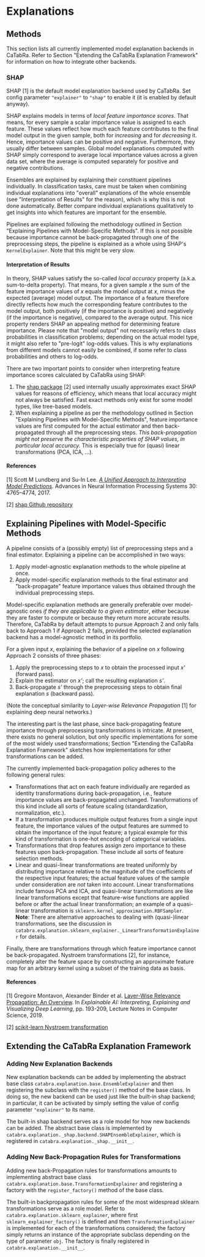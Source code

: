 # Explanations

## Methods

This section lists all currently implemented model explanation backends in CaTabRa.
Refer to Section "Extending the CaTabRa Explanation Framework" for information on how to integrate other backends.

### SHAP

SHAP [1] is the default model explanation backend used by CaTabRa.
Set config parameter `"explainer"` to `"shap"` to enable it (it is enabled by default anyway).

SHAP explains models in terms of *local feature importance scores*. That means, for every sample a scalar importance
value is assigned to each feature. These values reflect how much each feature contributes to the final model output in
the given sample, both for *increasing* and for *decreasing* it. Hence, importance values can be positive and negative.
Furthermore, they usually differ between samples.
Global model explanations computed with SHAP simply correspond to average local importance values across a given data
set, where the average is computed separately for positive and negative contributions.

Ensembles are explained by explaining their constituent pipelines individually. In classification tasks, care must be
taken when combining individual explanations into "overall" explanations of the whole ensemble (see "Interpretation of
Results" for the reason), which is why this is not done automatically. Better compare individual explanations
qualitatively to get insights into which features are important for the ensemble.

Pipelines are explained following the methodology outlined in Section "Explaining Pipelines with Model-Specific
Methods". If this is not possible because importance cannot be back-propagated through one of the preprocessing steps,
the pipeline is explained as a whole using SHAP's `KernelExplainer`. Note that this might be very slow.

#### Interpretation of Results

In theory, SHAP values satisfy the so-called *local accuracy* property (a.k.a. sum-to-delta property). That means, for a
given sample *x* the sum of the feature importance values of *x* equals the model output at *x*, minus the expected
(average) model output. The importance of a feature therefore directly reflects how much the corresponding feature
contributes to the model output, both positively (if the importance is positive) and negatively (if the importance is
negative), compared to the average output. This nice property renders SHAP an appealing method for determining
feature importance. Please note that "model output" not necessarily refers to class probabilities in classification
problems; depending on the actual model type, it might also refer to "pre-logit" log-odds values. This is why
explanations from different models cannot easily be combined, if some refer to class probabilities and others to
log-odds.

There are two important points to consider when interpreting feature importance scores calculated by CaTabRa using SHAP:
1. The [shap package](https://github.com/slundberg/shap) [2] used internally usually approximates exact SHAP values for
    reasons of efficiency, which means that local accuracy might not always be satisfied. Fast exact methods only exist
    for some model types, like tree-based models.
2. When explaining a pipeline as per the methodology outlined in Section "Explaining Pipelines with Model-Specific
    Methods", feature importance values are first computed for the actual estimator and then back-propagated through
    all the preprocessing steps. *This back-propagation might not preserve the characteristic properties of SHAP values,
    in particular local accuracy.* This is especially true for (quasi) linear transformations (PCA, ICA, ...).

#### References

[1] Scott M Lundberg and Su-In Lee.
[*A Unified Approach to Interpreting Model Predictions*](http://papers.nips.cc/paper/7062-a-unified-approach-to-interpreting-model-predictions.pdf).
Advances in Neural Information Processing Systems 30: 4765–4774, 2017.

[2] [shap Github repository](https://github.com/slundberg/shap)

## Explaining Pipelines with Model-Specific Methods

A pipeline consists of a (possibly empty) list of preprocessing steps and a final estimator. Explaining a pipeline can
be accomplished in two ways:
1. Apply model-agnostic explanation methods to the whole pipeline at once.
2. Apply model-specific explanation methods to the final estimator and "back-propagate" feature importance values thus
    obtained through the individual preprocessing steps.

Model-specific explanation methods are generally preferable over model-agnostic ones *if they are applicable to a given
estimator*, either because they are faster to compute or because they return more accurate results. Therefore, CaTabRa
by default attempts to pursue Approach 2 and only falls back to Approach 1 if Approach 2 fails, provided the selected
explanation backend has a model-agnostic method in its portfolio.

For a given input *x*, explaining the behavior of a pipeline on *x* following Approach 2 consists of three phases:
1. Apply the preprocessing steps to *x* to obtain the processed input *x'* (forward pass).
2. Explain the estimator on *x'*; call the resulting explanation *s'*.
3. Back-propagate *s'* through the preprocessing steps to obtain final explanation *s* (backward pass).

(Note the conceptual similarity to *Layer-wise Relevance Propagation* [1] for explaining deep neural networks.)

The interesting part is the last phase, since back-propagating feature importance through preprocessing transformations
is intricate. At present, there exists no general solution, but only specific implementations for some of the most
widely used transformations; Section "Extending the CaTabRa Explanation Framework" sketches how implementations for
other transformations can be added.

The currently implemented back-propagation policy adheres to the following general rules:
* Transformations that act on each feature individually are regarded as identity transformations during
    back-propagation, i.e., feature importance values are back-propagated unchanged. Transformations of this kind
    include all sorts of feature scaling (standardization, normalization, etc.).
* If a transformation produces multiple output features from a single input feature, the importance values of the
    output features are summed to obtain the importance of the input feature; a typical example for this kind of
    transformation is one-hot encoding of categorical variables.
* Transformations that drop features assign zero importance to these features upon back-propagation. These include all
    sorts of feature selection methods.
* Linear and quasi-linear transformations are treated uniformly by distributing importance relative to the magnitude of
    the coefficients of the respective input features; the actual feature values of the sample under consideration are
    *not* taken into account. Linear transformations include famous PCA and ICA, and quasi-linear transformations are
    like linear transformations except that feature-wise functions are applied before or after the actual linear
    transformation; an example of a quasi-linear transformation is `sklearn.kernel_approximation.RBFSampler`.<br>
    **Note**: There are alternative approaches to dealing with (quasi-)linear transformations, see the discussion in
    `catabra.explanation.sklearn_explainer._LinearTransformationExplainer` for details.

Finally, there are transformations through which feature importance cannot be back-propagated. Nystroem transformations
[2], for instance, completely alter the feature space by constructing an approximate feature map for an arbitrary
kernel using a subset of the training data as basis.

#### References

[1] Gregoire Montavon, Alexander Binder et al.
[Layer-Wise Relevance Propagation: An Overview](https://doi.org/10.1007/978-3-030-28954-6_10).
In *Explainable AI: Interpreting, Explaining and Visualizing Deep Learning*, pp. 193-209,
Lecture Notes in Computer Science, 2019.

[2] [scikit-learn Nystroem transformation](https://scikit-learn.org/stable/modules/generated/sklearn.kernel_approximation.Nystroem.html#sklearn.kernel_approximation.Nystroem)

## Extending the CaTabRa Explanation Framework

### Adding New Explanation Backends

New explanation backends can be added by implementing the abstract base class
`catabra.explanation.base.EnsembleExplainer` and then registering the subclass with the `register()` method of the base
class. In doing so, the new backend can be used just like the built-in shap backend; in particular, it can be activated
by simply setting the value of config parameter `"explainer"` to its name.

The built-in shap backend serves as a role model for how new backends can be added. The abstract base class is
implemented by `catabra.explanation._shap.backend.SHAPEnsembleExplainer`, which is registered in
`catabra.explanation._shap.__init__`.

### Adding New Back-Propagation Rules for Transformations

Adding new back-Propagation rules for transformations amounts to implementing abstract base class
`catabra.explanation.base.TransformationExplainer` and registering a factory with the `register_factory()` method of
the base class.

The built-in backpropagation rules for some of the most widespread sklearn transformations serve as a role model.
Refer to `catabra.explanation.sklearn_explainer`, where first `sklearn_explainer_factory()` is defined and
then `TransformationExplainer` is implemented for each of the transformations considered; the factory simply returns
an instance of the appropriate subclass depending on the type of parameter `obj`. The factory is finally registered in
`catabra.explanation.__init__`.